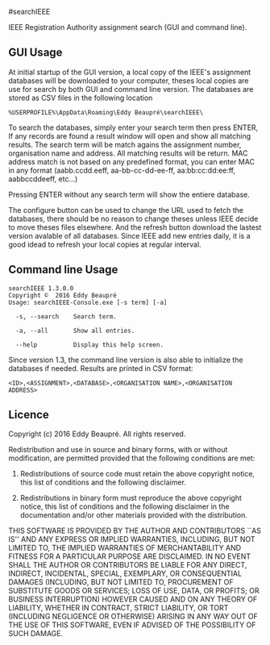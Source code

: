 #searchIEEE

IEEE Registration Authority assignment search (GUI and command line).

GUI Usage
---------

At initial startup of the GUI version, a local copy of the IEEE's assignment databases will be downloaded to your computer, theses local copies are use for search by both GUI and command line version. The databases are stored as CSV files in the following location

    %USERPROFILE%\AppData\Roaming\Eddy Beaupré\searchIEEE\

To search the databases, simply enter your search term then press ENTER, If any records are found a result window will open and show all matching results. The search term will be match agains the assignment number, organisation name and address. All matching results will be return. MAC address match is not based on any predefined format, you can enter MAC in any format (aabb.ccdd.eeff, aa-bb-cc-dd-ee-ff, aa:bb:cc:dd:ee:ff, aabbccddeeff, etc...)

Pressing ENTER without any search term will show the entiere database.

The configure button can be used to change the URL used to fetch the databases, there should be no reason to change theses unless IEEE decide to move theses files elsewhere. And the refresh button download the lastest version avalable of all databases. Since IEEE add new entries daily, it is a good idead to refresh your local copies at regular interval.

Command line Usage
------------------

    searchIEEE 1.3.0.0
    Copyright ©  2016 Eddy Beaupré
    Usage: searchIEEE-Console.exe [-s term] [-a]
    
      -s, --search    Search term.
    
      -a, --all       Show all entries.
    
      --help          Display this help screen.

Since version 1.3, the command line version is also able to initialize the databases if needed. Results are printed in CSV format:

    <ID>,<ASSIGNMENT>,<DATABASE>,<ORGANISATION NAME>,<ORGANISATION ADDRESS>

Licence
-------
Copyright (c) 2016 Eddy Beaupré. All rights reserved.

Redistribution and use in source and binary forms, with or without modification, are permitted provided that the following conditions are met:

1. Redistributions of source code must retain the above copyright notice, this list of conditions and the following disclaimer.
 
2. Redistributions in binary form must reproduce the above copyright notice, this list of conditions and the following disclaimer in the documentation and/or other materials provided with the distribution.

THIS SOFTWARE IS PROVIDED BY THE AUTHOR AND CONTRIBUTORS ``AS IS'' AND ANY EXPRESS OR IMPLIED WARRANTIES, INCLUDING, BUT NOT LIMITED TO, THE IMPLIED WARRANTIES OF MERCHANTABILITY AND FITNESS FOR A PARTICULAR PURPOSE ARE DISCLAIMED.  IN NO EVENT SHALL THE AUTHOR OR CONTRIBUTORS BE LIABLE FOR ANY DIRECT, INDIRECT, INCIDENTAL, SPECIAL, EXEMPLARY, OR CONSEQUENTIAL DAMAGES (INCLUDING, BUT NOT LIMITED TO, PROCUREMENT OF SUBSTITUTE GOODS OR SERVICES; LOSS OF USE, DATA, OR PROFITS; OR BUSINESS INTERRUPTION) HOWEVER CAUSED AND ON ANY THEORY OF LIABILITY, WHETHER IN CONTRACT, STRICT LIABILITY, OR TORT (INCLUDING NEGLIGENCE OR OTHERWISE) ARISING IN ANY WAY OUT OF THE USE OF THIS SOFTWARE, EVEN IF ADVISED OF THE POSSIBILITY OF SUCH DAMAGE.
